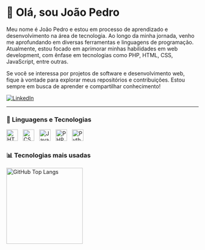 # 👋 Olá, sou João Pedro

Meu nome é João Pedro e estou em processo de aprendizado e desenvolvimento na área de tecnologia. Ao longo da minha jornada, venho me aprofundando em diversas ferramentas e linguagens de programação. Atualmente, estou focado em aprimorar minhas habilidades em web development, com ênfase em tecnologias como PHP, HTML, CSS, JavaScript, entre outras.

Se você se interessa por projetos de software e desenvolvimento web, fique à vontade para explorar meus repositórios e contribuições. Estou sempre em busca de aprender e compartilhar conhecimento!

<p align="left">
    <a href="https://www.linkedin.com/in/jo%C3%A3o-pedro-ramos-carneiro-47ba96356/">
        <img 
            alt="LinkedIn" 
            title="Meu perfil no LinkedIn" 
            src="https://img.shields.io/badge/LinkedIn-0A66C2?style=for-the-badge&logo=linkedin&logoColor=white"
        />
    </a>
</p>

---

### 🤖 Linguagens e Tecnologias

<img 
    align="left" 
    alt="HTML"
    title="HTML" 
    width="30px" 
    style="padding-right: 10px;" 
    src="https://cdn.jsdelivr.net/gh/devicons/devicon@latest/icons/html5/html5-original.svg" 
/>
<img 
    align="left" 
    alt="CSS" 
    title="CSS"
    width="30px" 
    style="padding-right: 10px;" 
    src="https://cdn.jsdelivr.net/gh/devicons/devicon@latest/icons/css3/css3-original.svg" 
/>
<img 
    align="left" 
    alt="JavaScript" 
    title="JavaScript"
    width="30px" 
    style="padding-right: 10px;" 
    src="https://cdn.jsdelivr.net/gh/devicons/devicon@latest/icons/javascript/javascript-original.svg" 
/>
<img 
    align="left" 
    alt="PHP"
    title="PHP"
    width="30px" 
    style="padding-right: 10px;" 
    src="https://cdn.jsdelivr.net/gh/devicons/devicon@latest/icons/php/php-original.svg" 
/>
<img 
    align="left" 
    alt="Python"
    title="Python"
    width="30px" 
    style="padding-right: 10px;" 
    src="https://cdn.jsdelivr.net/gh/devicons/devicon@latest/icons/python/python-original.svg" 
/>

<br/>
<br/>

### 📊 Tecnologias mais usadas

<p>
  <img 
      align="left" 
      alt="GitHub Top Langs" 
      height="200" 
      src="https://github-readme-stats.vercel.app/api/top-langs/?username=JoaoPedroRamos001&theme=dark&layout=compact&custom_title=Tecnologias&langs_count=9" 
  />
</p>
